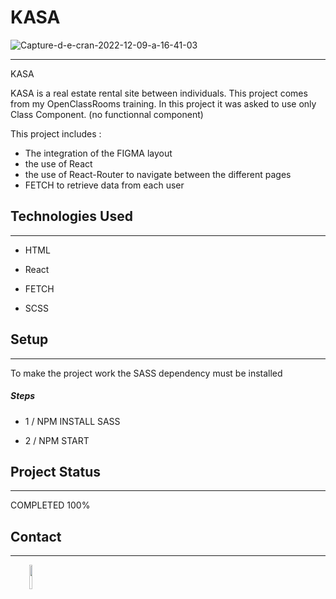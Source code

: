<h1>KASA</h1>
<img src="https://i.ibb.co/ZmByLMp/Capture-d-e-cran-2022-12-09-a-16-41-03.png" alt="Capture-d-e-cran-2022-12-09-a-16-41-03" border="0">
<hr><p>KASA</p>
<p>KASA is a real estate rental site between individuals. This project comes from my OpenClassRooms training.
In this project it was asked to use only Class Component. (no functionnal component)</p>
<p>This project includes :</p>
<ul>
<li>The integration of the FIGMA layout</li>
<li>the use of React</li>
<li>the use of React-Router to navigate between the different pages</li>
<li>FETCH to retrieve data from each user</li>
</ul><h2>Technologies Used</h2>
<hr><ul>
<li>HTML</li>
</ul><ul>
<li>React</li>
</ul><ul>
<li>FETCH</li>
</ul><ul>
<li>SCSS</li>

</ul><h2>Setup</h2>
<hr><p>To make the project work the SASS dependency must be installed</p><h5>Steps</h5><ul>
<li>1 / NPM INSTALL SASS</li>
</ul><ul>
<li>2 / NPM START</li>
</ul><h2>Project Status</h2>
<hr><p>COMPLETED 100%</p><h2>Contact</h2>
<hr><p><span style="margin-right: 30px;"></span><a href="https://www.linkedin.com/in/allan-seu-38734b5a/"><img target="_blank" src="https://cdn.jsdelivr.net/gh/devicons/devicon/icons/linkedin/linkedin-original.svg" style="width: 10%;"></a></p>

